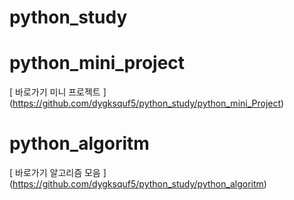 # python_study

# python_mini_project 

[ 바로가기 미니 프로젝트 ] (https://github.com/dygksquf5/python_study/python_mini_Project)


# python_algoritm

[ 바로가기 알고리즘 모음 ] (https://github.com/dygksquf5/python_study/python_algoritm)
